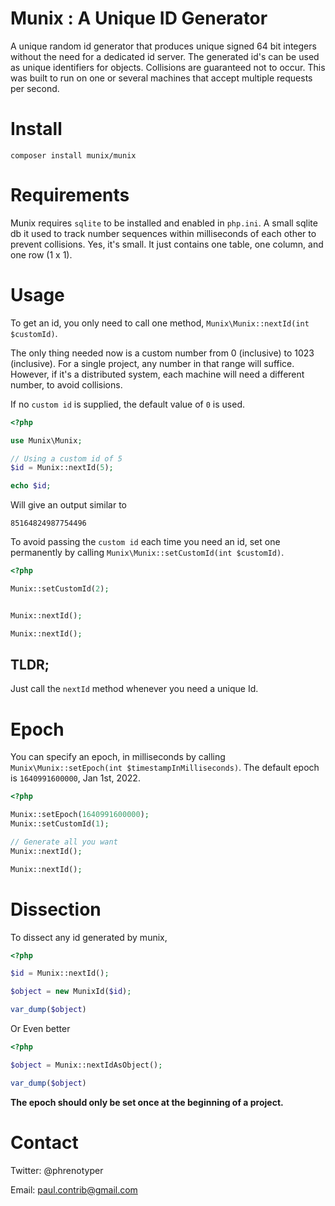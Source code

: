 # Munix : A Unique ID Generator

A unique random id generator that produces unique signed 64 bit integers without the need for a dedicated id server. The generated id's can be used as unique identifiers for objects. Collisions are guaranteed not to occur. This was built to run on one or several machines that accept multiple requests per second.

# Install

`composer install munix/munix`

# Requirements
Munix requires `sqlite` to be installed and enabled in `php.ini`. A small sqlite db it used to track number sequences within milliseconds of each other to prevent collisions. Yes, it's small. It just contains one table, one column, and one row (1 x 1).

# Usage

To get an id, you only need to call one method, `Munix\Munix::nextId(int $customId)`.

The only thing needed now is a custom number from 0 (inclusive) to 1023 (inclusive). For a single project, any number in that range will suffice. However, if it's a distributed system, each machine will need a different number, to avoid collisions.

If no `custom id` is supplied, the default value of `0` is used.

```php
<?php

use Munix\Munix;

// Using a custom id of 5
$id = Munix::nextId(5);

echo $id;
```

Will give an output similar to

`85164824987754496`

To avoid passing the `custom id` each time you need an id, set one permanently by calling `Munix\Munix::setCustomId(int $customId)`.

```php
<?php

Munix::setCustomId(2);


Munix::nextId();

Munix::nextId();

```
## TLDR;
Just call the `nextId` method whenever you need a unique Id.

# Epoch
You can specify an epoch, in milliseconds by calling `Munix\Munix::setEpoch(int $timestampInMilliseconds)`.
The default epoch is `1640991600000`, Jan 1st, 2022.

```php
<?php

Munix::setEpoch(1640991600000);
Munix::setCustomId(1);

// Generate all you want
Munix::nextId();

Munix::nextId();

```

# Dissection

To dissect any id generated by munix,

```php
<?php

$id = Munix::nextId();

$object = new MunixId($id);

var_dump($object)

```

Or Even better

```php
<?php

$object = Munix::nextIdAsObject();

var_dump($object)
```

**The epoch should only be set once at the beginning of a project.**

# Contact
Twitter: @phrenotyper

Email: paul.contrib@gmail.com
